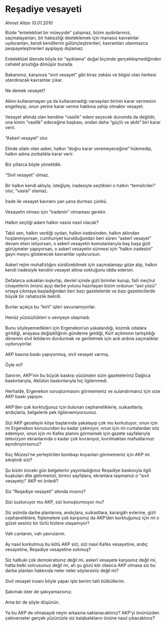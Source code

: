 # Reşadiye vesayeti

*Ahmet Altan 10.01.2010*

<div class="taraf_structure_2col_1zq">
<div class="margen_n">



 <p>Bizde “entelektüel bir müeyyide” çalışmaz, bizim aydınlarımız, saçmalayanları, bir haksızlığı desteklemek için manasız kavramlar uyduranları, kendi kendilerini gülünçleştirenleri, kavramları utanmazca pespayeleştirenleri ayıplayıp dışlamaz. <br/><br/>Entelektüel âlemde böyle bir “ayıklama” doğal biçimde gerçekleşmediğinden cehalet arsızlığa dönüşür burada. <br/><br/>Bakarsınız, karşınıza “sivil vesayet” gibi biraz zekâsı ve bilgisi olan herkesi utandıracak kavramlar çıkar. <br/><br/>Ne demek vesayet? <br/><br/>Aklını kullanamayan ya da kullanamadığı varsayılan birinin karar vermesini engelleyip, onun yerine karar verme hakkına sahip olmaktır vesayet. <br/><br/>Vesayet altında olan kendine “vasilik” edeni seçecek durumda da değildir, ona kimin “vasilik” edeceğine başkası, ondan daha “güçlü ve akıllı” biri karar verir. <br/><br/>“Askerî vesayet” olur. <br/><br/>Elinde silahı olan asker, halkın “doğru karar veremeyeceğine” hükmedip, halkın adına zorbalıkla karar verir. <br/><br/>Biz yıllarca böyle yönetildik. <br/><br/>“Sivil vesayet” olmaz. <br/><br/>Bir halkın kendi aklıyla, isteğiyle, iradesiyle seçtikleri o halkın “temsilcileri” olur, “vasisi” olamaz. <br/><br/>İrade ile vesayet kavramı yan yana durmaz çünkü. <br/><br/>Vesayetin olması için “iradenin” olmaması gerekir. <br/><br/>Halkın seçtiği adam halkın vasisi nasıl olacak? <br/><br/>Tabii sen, halkın verdiği oydan, halkın iradesinden, halkın aklından hoşlanmıyorsan, cumhuriyet kurulduğundan beri süren “askerî vesayet” devam etsin istiyorsan, o askerî vesayetin komutanlarıyla baş başa gizli görüşmeler yapıyorsan, o askerî vesayetin sürmesi için “halkın iradesini” gayrı meşru gösterecek kavramlar uydurursun. <br/><br/>Askerî rejim muhafızlığını sürdürebilmek için saçmalamayı göze alıp, halkın kendi iradesiyle kendini vesayet altına soktuğunu iddia edersin. <br/><br/>Defalarca sokakları kışkırtıp, devlet içinde gizli birimler kurup, faili meçhul cinayetlerin önünü açıp darbe yolunu hazırlayan bizim ordunun “asıl yüzü” ortaya çıkmaya başladığından beri bazı gazetelerde ve bazı gazetecilerde büyük bir rahatsızlık belirdi. <br/><br/>Bunlar açıkça bu “kirli” işleri savunamıyorlar. <br/><br/>Henüz yüzsüzlükleri o seviyeye ulaşmadı. <br/><br/>Bunu söyleyemedikleri için Ergenekon’un yakalandığı, kozmik odalara girildiği, anayasa değişikliğinin gündeme geldiği, Kürt açılımının tartışıldığı dönemin sivil iktidarını durdurmak ve geriletmek için ardı ardına saçmalıklar uyduruyorlar. <br/><br/>AKP basına baskı yapıyormuş, sivil vesayet varmış. <br/><br/>Öyle mi? <br/><br/>Sanırım, AKP’nin bu büyük baskısı yüzünden sizin gazeteleriniz Dağlıca baskınlarıyla, Aktütün baskınlarıyla hiç ilgilenmedi. <br/><br/>Herhalde, Ergenekon soruşturmasını görmemeniz ve sulandırmanız için size AKP baskı yapıyor. <br/><br/>AKP’den çok korktuğunuz için bulunan cephaneliklerle, suikastlarla, andıçlarla, belgelerle pek ilgilenemiyorsunuz. <br/><br/>Sizi AKP geceleyin köşe başlarında yakalayıp çok mu korkutuyor, onun için mi Ergenekon konusundan bu kadar çekiniyor, onun için mi cuntalardan söz edemiyor, onun için mi Kafes planını görmemek için gazete sayfalarıyla televizyon ekranlarında o kadar çok kıvranıyor, kıvrılmaktan mafsallarınızı aşındırıyorsunuz? <br/><br/>Koç Müzesi’ne yerleştirilen bombayı koyanları görmemeniz için AKP mi sıkıştırdı sizi? <br/><br/>Şu bizim önceki gün belgelerini yayımladığımız Reşadiye baskınıyla ilgili kuşkuları dile getirmenizi, birinci sayfalara, ekranlara taşımanızı o “sivil vesayetçi” AKP mi önledi? <br/><br/>Siz “Reşadiye vesayeti” altında mısınız? <br/><br/>Sizi susturuyor mu AKP, sizi konuşturmuyor mu? <br/><br/>Siz aslında darbe planlarına, andıçlara, suikastlara, karargâh evlerine, gizli cephaneliklere, fişlemelere çok karşısınız da AKP’den korktuğunuz için mi o güzel sesiniz bir türlü bizlere ulaşamıyor? <br/><br/>Vah canlarım, vah yavrularım. <br/><br/>Ay nasıl korkutmuş bu kötü AKP sizi, sizi nasıl Kafes vesayetine, andıç vesayetine, Reşadiye vesayetine sokmuş? <br/><br/>Siz halbuki çok demokratsınız değil mi, askerî vesayete karşısınız değil mi, hatta belki solcusunuz değil mi, ah şu gözü kör olasıca AKP olmasa siz bu darbe planları hakkında neler neler söylersiniz değil mi? <br/><br/>Sivil vesayet insanı böyle yapar işte benim tatlı bülbüllerim. <br/><br/>Şakımak ister de şakıyamazsınız. <br/><br/>Ama bir de şöyle düşünün. <br/><br/>Ya bu AKP de olmasaydı neyin arkasına saklanacaktınız? AKP’yi önünüzden çekiverseler gerçek yüzünüzle siz kalabalıkların önüne nasıl çıkacaktınız?</p>
<br/>
<br/>
<br/>



<br/>


<div id="taraf_not">
</div>

</div>


</div>
